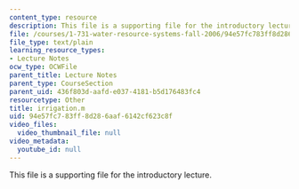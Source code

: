 ```yaml
---
content_type: resource
description: This file is a supporting file for the introductory lecture.
file: /courses/1-731-water-resource-systems-fall-2006/94e57fc783ff8d286aaf6142cf623c8f_irrigation.m
file_type: text/plain
learning_resource_types:
- Lecture Notes
ocw_type: OCWFile
parent_title: Lecture Notes
parent_type: CourseSection
parent_uid: 436f803d-aafd-e037-4181-b5d176483fc4
resourcetype: Other
title: irrigation.m
uid: 94e57fc7-83ff-8d28-6aaf-6142cf623c8f
video_files:
  video_thumbnail_file: null
video_metadata:
  youtube_id: null
---
```

This file is a supporting file for the introductory lecture.

